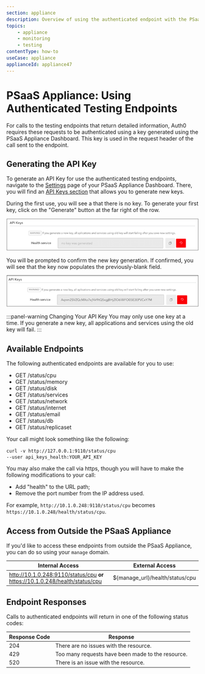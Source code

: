 ```yaml
---
section: appliance
description: Overview of using the authenticated endpoint with the PSaaS Appliance
topics:
    - appliance
    - monitoring
    - testing
contentType: how-to
useCase: appliance
applianceId: appliance47
---
```


# PSaaS Appliance: Using Authenticated Testing Endpoints

For calls to the testing endpoints that return detailed information, Auth0 requires these requests to be authenticated using a key generated using the PSaaS Appliance Dashboard. This key is used in the request header of the call sent to the endpoint.

## Generating the API Key

To generate an API Key for use the authenticated testing endpoints, navigate to the [Settings](/appliance/dashboard/settings) page of your PSaaS Appliance Dashboard. There, you will find an [API Keys section](/appliance/dashboard/settings#api-keys) that allows you to generate new keys.

During the first use, you will see a that there is no key. To generate your first key, click on the "Generate" button at the far right of the row.

![](/media/articles/appliance/api-keys/no-key.png)

You will be prompted to confirm the new key generation. If confirmed, you will see that the key now populates the previously-blank field.

![](/media/articles/appliance/api-keys/key.png)

:::panel-warning Changing Your API Key
You may only use one key at a time. If you generate a new key, all applications and services using the old key will fail.
:::

## Available Endpoints

The following authenticated endpoints are available for you to use:

* GET /status/cpu
* GET /status/memory
* GET /status/disk
* GET /status/services
* GET /status/network
* GET /status/internet
* GET /status/email
* GET /status/db
* GET /status/replicaset

Your call might look something like the following:

```text
curl -v http://127.0.0.1:9110/status/cpu
--user api_keys_health:YOUR_API_KEY
```

You may also make the call via https, though you will have to make the following modifications to your call:
 * Add "health" to the URL path;
 * Remove the port number from the IP address used.

For example, `http://10.1.0.248:9110/status/cpu` becomes `https://10.1.0.248/health/status/cpu`.

## Access from Outside the PSaaS Appliance

If you'd like to access these endpoints from outside the PSaaS Appliance, you can do so using your `manage` domain.

| Internal Access | External Access |
| --------------- | --------------- |
| http://10.1.0.248:9110/status/cpu **or** https://10.1.0.248/health/status/cpu |  ${manage_url}/health/status/cpu |

## Endpoint Responses

Calls to authenticated endpoints will return in one of the following status codes:

| Response Code | Response |
| ------------- | -------- |
| 204 | There are no issues with the resource. |
| 429 | Too many requests have been made to the resource. |
| 520 | There is an issue with the resource. |
